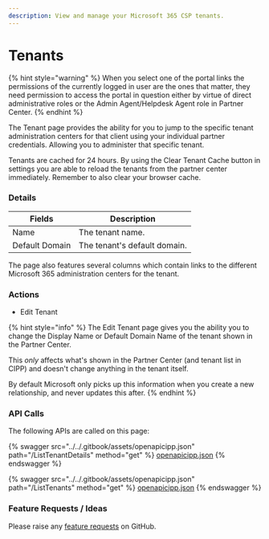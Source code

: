```yaml
---
description: View and manage your Microsoft 365 CSP tenants.
---
```


# Tenants

{% hint style="warning" %}
When you select one of the portal links the permissions of the currently logged in user are the ones that matter, they need permission to access the portal in question either by virtue of direct administrative roles or the Admin Agent/Helpdesk Agent role in Partner Center.
{% endhint %}

The Tenant page provides the ability for you to jump to the specific tenant administration centers for that client using your individual partner credentials. Allowing you to administer that specific tenant.&#x20;

Tenants are cached for 24 hours. By using the Clear Tenant Cache button in settings you are able to reload the tenants from the partner center immediately. Remember to also clear your browser cache.

### Details

| Fields         | Description                  |
| -------------- | ---------------------------- |
| Name           | The tenant name.             |
| Default Domain | The tenant's default domain. |

The page also features several columns which contain links to the different Microsoft 365 administration centers for the tenant.

### Actions

* Edit Tenant

{% hint style="info" %}
The Edit Tenant page gives you the ability you to change the Display Name or Default Domain Name of the tenant shown in the Partner Center.

This _only_ affects what's shown in the Partner Center (and tenant list in CIPP) and doesn't change anything in the tenant itself.

By default Microsoft only picks up this information when you create a new relationship, and never updates this after.
{% endhint %}

### API Calls

The following APIs are called on this page:

{% swagger src="../../.gitbook/assets/openapicipp.json" path="/ListTenantDetails" method="get" %}
[openapicipp.json](../../.gitbook/assets/openapicipp.json)
{% endswagger %}

{% swagger src="../../.gitbook/assets/openapicipp.json" path="/ListTenants" method="get" %}
[openapicipp.json](../../.gitbook/assets/openapicipp.json)
{% endswagger %}

### Feature Requests / Ideas

Please raise any [feature requests](https://github.com/KelvinTegelaar/CIPP/issues/new?assignees=\&labels=\&template=feature\_request.md\&title=FEATURE+REQUEST%3A+) on GitHub.
